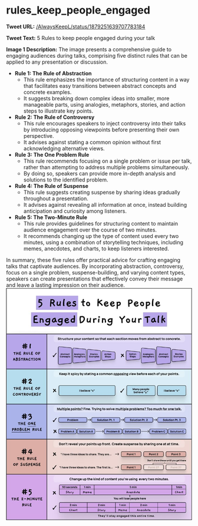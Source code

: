# rules_keep_people_engaged

**Tweet URL:** [/AlwaysKeepL/status/1879251639707783184](/AlwaysKeepL/status/1879251639707783184)

**Tweet Text:** 5 Rules to keep people engaged during your talk

**Image 1 Description:** The image presents a comprehensive guide to engaging audiences during talks, comprising five distinct rules that can be applied to any presentation or discussion.

*   **Rule 1: The Rule of Abstraction**
    *   This rule emphasizes the importance of structuring content in a way that facilitates easy transitions between abstract concepts and concrete examples.
    *   It suggests breaking down complex ideas into smaller, more manageable parts, using analogies, metaphors, stories, and action steps to illustrate key points.
*   **Rule 2: The Rule of Controversy**
    *   This rule encourages speakers to inject controversy into their talks by introducing opposing viewpoints before presenting their own perspective.
    *   It advises against stating a common opinion without first acknowledging alternative views.
*   **Rule 3: The One Problem Rule**
    *   This rule recommends focusing on a single problem or issue per talk, rather than attempting to address multiple problems simultaneously.
    *   By doing so, speakers can provide more in-depth analysis and solutions to the identified problem.
*   **Rule 4: The Rule of Suspense**
    *   This rule suggests creating suspense by sharing ideas gradually throughout a presentation.
    *   It advises against revealing all information at once, instead building anticipation and curiosity among listeners.
*   **Rule 5: The Two-Minute Rule**
    *   This rule provides guidelines for structuring content to maintain audience engagement over the course of two minutes.
    *   It recommends changing up the type of content used every two minutes, using a combination of storytelling techniques, including memes, anecdotes, and charts, to keep listeners interested.

In summary, these five rules offer practical advice for crafting engaging talks that captivate audiences. By incorporating abstraction, controversy, focus on a single problem, suspense-building, and varying content types, speakers can create presentations that effectively convey their message and leave a lasting impression on their audience.
![Image 1](./image_1.jpg)
